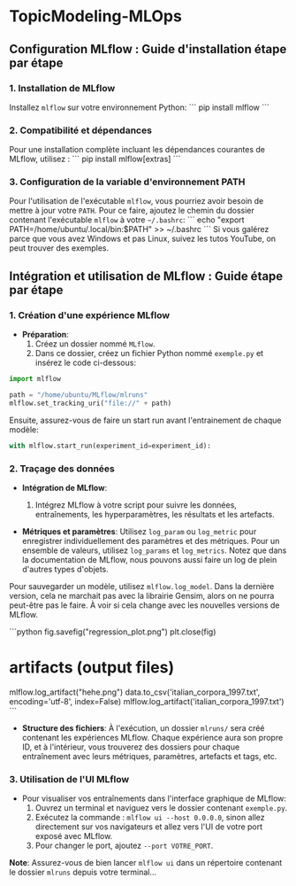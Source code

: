 # TopicModeling-MLOps

## Configuration MLflow : Guide d'installation étape par étape

### 1. Installation de MLflow
Installez `mlflow` sur votre environnement Python:
\```
pip install mlflow
\```

### 2. Compatibilité et dépendances
Pour une installation complète incluant les dépendances courantes de MLflow, utilisez :
\```
pip install mlflow[extras]
\```

### 3. Configuration de la variable d'environnement PATH
Pour l'utilisation de l'exécutable `mlflow`, vous pourriez avoir besoin de mettre à jour votre `PATH`. Pour ce faire, ajoutez le chemin du dossier contenant l'exécutable `mlflow` à votre `~/.bashrc`:
\```
echo "export PATH=/home/ubuntu/.local/bin:$PATH" >> ~/.bashrc
\```
Si vous galérez parce que vous avez Windows et pas Linux, suivez les tutos YouTube, on peut trouver des exemples.

## Intégration et utilisation de MLflow : Guide étape par étape

### 1. Création d'une expérience MLflow
- **Préparation**:
  1. Créez un dossier nommé `MLflow`.
  2. Dans ce dossier, créez un fichier Python nommé `exemple.py` et insérez le code ci-dessous:

```python
import mlflow

path = "/home/ubuntu/MLflow/mlruns"
mlflow.set_tracking_uri("file://" + path)
```
Ensuite, assurez-vous de faire un start run avant l'entrainement de chaque modèle:
```python
with mlflow.start_run(experiment_id=experiment_id):
```

### 2. Traçage des données
- **Intégration de MLflow**:
  1. Intégrez MLflow à votre script pour suivre les données, entraînements, les hyperparamètres, les résultats et les artefacts.

- **Métriques et paramètres**:
  Utilisez `log_param` ou `log_metric` pour enregistrer individuellement des paramètres et des métriques. Pour un ensemble de valeurs, utilisez `log_params` et `log_metrics`. Notez que dans la documentation de MLflow, nous pouvons aussi faire un log de plein d'autres types d'objets.

Pour sauvegarder un modèle, utilisez `mlflow.log_model`. Dans la dernière version, cela ne marchait pas avec la librairie Gensim, alors on ne pourra peut-être pas le faire. À voir si cela change avec les nouvelles versions de MLflow.

\```python
fig.savefig("regression_plot.png")
plt.close(fig)

# artifacts (output files)
mlflow.log_artifact("hehe.png")
data.to_csv('italian_corpora_1997.txt', encoding='utf-8', index=False)
mlflow.log_artifact('italian_corpora_1997.txt')
\```

- **Structure des fichiers**:
  À l'exécution, un dossier `mlruns/` sera créé contenant les expériences MLflow. Chaque expérience aura son propre ID, et à l'intérieur, vous trouverez des dossiers pour chaque entraînement avec leurs métriques, paramètres, artefacts et tags, etc.

### 3. Utilisation de l'UI MLflow
- Pour visualiser vos entraînements dans l'interface graphique de MLflow:
  1. Ouvrez un terminal et naviguez vers le dossier contenant `exemple.py`.
  2. Exécutez la commande : `mlflow ui --host 0.0.0.0`, sinon allez directement sur vos navigateurs et allez vers l'UI de votre port exposé avec MLflow.
  3. Pour changer le port, ajoutez `--port VOTRE_PORT`.

**Note**: Assurez-vous de bien lancer `mlflow ui` dans un répertoire contenant le dossier `mlruns` depuis votre terminal...
